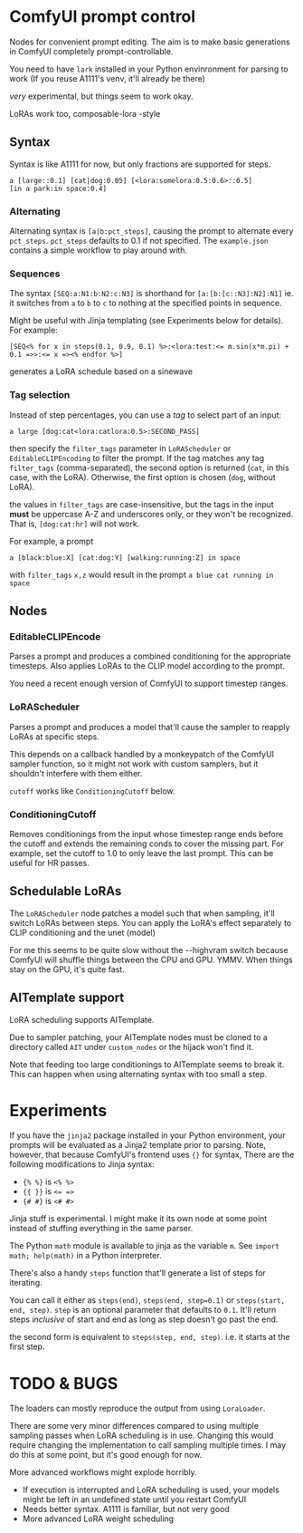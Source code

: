 # ComfyUI prompt control

Nodes for convenient prompt editing. The aim is to make basic generations in ComfyUI completely prompt-controllable.

You need to have `lark` installed in your Python envinronment for parsing to work (If you reuse A1111's venv, it'll already be there)

*very* experimental, but things seem to work okay.

LoRAs work too, composable-lora -style

## Syntax

Syntax is like A1111 for now, but only fractions are supported for steps.

```
a [large::0.1] [cat|dog:0.05] [<lora:somelora:0.5:0.6>::0.5]
[in a park:in space:0.4]
```
### Alternating

Alternating syntax is `[a|b:pct_steps]`, causing the prompt to alternate every `pct_steps`. `pct_steps` defaults to 0.1 if not specified.
The `example.json` contains a simple workflow to play around with.

### Sequences

The syntax `[SEQ:a:N1:b:N2:c:N3]` is shorthand for `[a:[b:[c::N3]:N2]:N1]` ie. it switches from `a` to `b` to `c` to nothing at the specified points in sequence.

Might be useful with Jinja templating (see Experiments below for details). For example:
```
[SEQ<% for x in steps(0.1, 0.9, 0.1) %>:<lora:test:<= m.sin(x*m.pi) + 0.1 =>>:<= x =><% endfor %>]
```

generates a LoRA schedule based on a sinewave

### Tag selection
Instead of step percentages, you can use a *tag* to select part of an input:
```
a large [dog:cat<lora:catlora:0.5>:SECOND_PASS]
```
then specify the `filter_tags` parameter in `LoRAScheduler` or `EditableCLIPEncoding` to filter the prompt. If the tag matches any tag `filter_tags` (comma-separated), the second option is returned (`cat`, in this case, with the LoRA). Otherwise, the first option is chosen (`dog`, without LoRA).

the values in `filter_tags` are case-insensitive, but the tags in the input **must** be uppercase A-Z and underscores only, or they won't be recognized. That is, `[dog:cat:hr]` will not work.

For example, a prompt
```
a [black:blue:X] [cat:dog:Y] [walking:running:Z] in space
```
with `filter_tags` `x,z` would result in the prompt `a blue cat running in space`

## Nodes

### EditableCLIPEncode
Parses a prompt and produces a combined conditioning for the appropriate timesteps. Also applies LoRAs to the CLIP model according to the prompt.

You need a recent enough version of ComfyUI to support timestep ranges.

### LoRAScheduler
Parses a prompt and produces a model that'll cause the sampler to reapply LoRAs at specific steps.

This depends on a callback handled by a monkeypatch of the ComfyUI sampler function, so it might not work with custom samplers, but it shouldn't interfere with them either.

`cutoff` works like `ConditioningCutoff` below.

### ConditioningCutoff
Removes conditionings from the input whose timestep range ends before the cutoff and extends the remaining conds to cover the missing part. For example, set the cutoff to 1.0 to only leave the last prompt. This can be useful for HR passes.

## Schedulable LoRAs
The `LoRAScheduler` node patches a model such that when sampling, it'll switch LoRAs between steps. You can apply the LoRA's effect separately to CLIP conditioning and the unet (model)

For me this seems to be quite slow without the --highvram switch because ComfyUI will shuffle things between the CPU and GPU. YMMV. When things stay on the GPU, it's quite fast.

## AITemplate support
LoRA scheduling supports AITemplate. 

Due to sampler patching, your AITemplate nodes must be cloned to a directory called `AIT` under `custom_nodes` or the hijack won't find it.

Note that feeding too large conditionings to AITemplate seems to break it. This can happen when using alternating syntax with too small a step.

# Experiments

If you have the `jinja2` package installed in your Python environment, your prompts will be evaluated as a Jinja2 template prior to parsing. Note, however, that because ComfyUI's frontend uses `{}` for syntax, There are the following modifications to Jinja syntax:

- `{% %}` is `<% %>`
- `{{ }}` is `<= =>`
- `{# #}` is `<# #>`

Jinja stuff is experimental. I might make it its own node at some point instead of stuffing everything in the same parser.

The Python `math` module is available to jinja as the variable `m`. See `import math; help(math)` in a Python interpreter.

There's also a handy `steps` function that'll generate a list of steps for iterating.

You can call it either as `steps(end)`, `steps(end, step=0.1)` or `steps(start, end, step)`. `step` is an optional parameter that defaults to `0.1`. It'll return steps *inclusive* of start and end as long as step doesn't go past the end.

the second form is equivalent to `steps(step, end, step)`. i.e. it starts at the first step.

# TODO & BUGS

The loaders can mostly reproduce the output from using `LoraLoader`.

There are some very minor differences compared to using multiple sampling passes when LoRA scheduling is in use. Changing this would require changing the implementation to call sampling multiple times. I may do this at some point, but it's good enough for now.

More advanced workflows might explode horribly.

- If execution is interrupted and LoRA scheduling is used, your models might be left in an undefined state until you restart ComfyUI
- Needs better syntax. A1111 is familiar, but not very good
- More advanced LoRA weight scheduling
